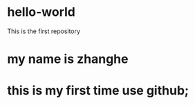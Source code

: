 # hello-world
This is the first repository
# my name is zhanghe 
# this is my first time use github;
